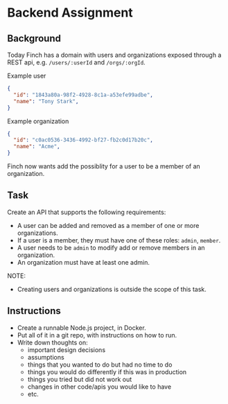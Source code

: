 # Backend Assignment

## Background

Today Finch has a domain with users and organizations exposed through a REST api, e.g. `/users/:userId` and `/orgs/:orgId`.

Example user
```json
{
  "id": "1843a80a-98f2-4928-8c1a-a53efe99adbe",
  "name": "Tony Stark",
}
```

Example organization
```json
{
  "id": "c0ac0536-3436-4992-bf27-fb2c0d17b20c",
  "name": "Acme",
}
```

Finch now wants add the possiblity for a user to be a member of an organization.

## Task

Create an API that supports the following requirements: 
* A user can be added and removed as a member of one or more organizations.
* If a user is a member, they must have one of these roles: `admin`, `member`.
* A user needs to be `admin` to modify add or remove members in an organization.
* An organization must have at least one admin.

NOTE: 
* Creating users and organizations is outside the scope of this task.

## Instructions

* Create a runnable Node.js project, in Docker.
* Put all of it in a git repo, with instructions on how to run.
* Write down thoughts on:
  * important design decisions
  * assumptions
  * things that you wanted to do but had no time to do
  * things you would do differently if this was in production
  * things you tried but did not work out
  * changes in other code/apis you would like to have
  * etc.

